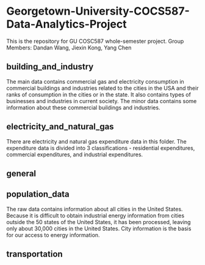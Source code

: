 # Georgetown-University-COCS587-Data-Analytics-Project

This is the repository for GU COSC587 whole-semester project.
Group Members: Dandan Wang, Jiexin Kong, Yang Chen

## building_and_industry

The main data contains commercial gas and electricity consumption in commercial buildings and industries related to the cities in the USA and their ranks of consumption in the cities or in the state. It also contains types of businesses and industries in current society. The minor data contains some information about these commercial buildings and industries. 

## electricity_and_natural_gas

There are electricity and natural gas expenditure data in this folder. The expenditure data is divided into 3 classifications - residential expenditures, commercial expenditures, and industrial expenditures.

## general

## population_data

The raw data contains information about all cities in the United States. Because it is difficult to obtain industrial energy information from cities outside the 50 states of the United States, it has been processed, leaving only about 30,000 cities in the United States. City information is the basis for our access to energy information.

## transportation


